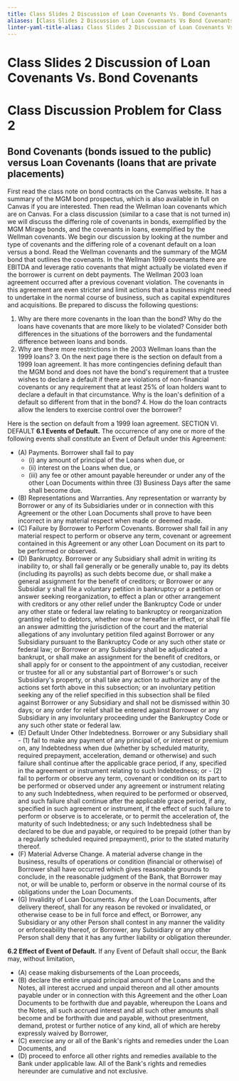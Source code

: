 ```yaml
---
title: Class Slides 2 Discussion of Loan Covenants Vs. Bond Covenants
aliases: [Class Slides 2 Discussion of Loan Covenants Vs Bond Covenants]
linter-yaml-title-alias: Class Slides 2 Discussion of Loan Covenants Vs Bond Covenants
---
```


# Class Slides 2 Discussion of Loan Covenants Vs. Bond Covenants

# Class Discussion Problem for Class 2

## Bond Covenants (bonds issued to the public) versus Loan Covenants (loans that are private placements)

First read the class note on bond contracts on the Canvas website. It has a summary of the MGM bond prospectus,  which is also available in full on Canvas if you are interested. Then read the Wellman loan covenants which are on Canvas. For a class discussion (similar to a case that is not turned in) we will discuss the differing role of covenants in bonds,  exemplified by the MGM Mirage bonds,  and the covenants in loans,  exemplified by the Wellman covenants. We begin our discussion by looking at the number and type of covenants and the differing role of a covenant default on a loan versus a bond. Read the Wellman covenants and the summary of the MGM bond that outlines the covenants. In the Wellman 1999 covenants there are EBITDA and leverage ratio covenants that might actually be violated even if the borrower is current on debt payments. The Wellman 2003 loan agreement occurred after a previous covenant violation. The covenants in this agreement are even stricter and limit actions that a business might need to undertake in the normal course of business,  such as capital expenditures and acquisitions. Be prepared to discuss the following questions:

1. Why are there more covenants in the loan than the bond? Why do the loans have covenants that are more likely to be violated? Consider both differences in the situations of the borrowers and the fundamental difference between loans and bonds.
1. Why are there more restrictions in the 2003 Wellman loans than the 1999 loans? 3. On the next page there is the section on default from a 1999 loan agreement. It has more contingencies defining default than the MGM bond and does not have the bond's requirement that a trustee wishes to declare a default if there are violations of non-financial covenants or any requirement that at least 25% of loan holders want to declare a default in that circumstance. Why is the loan's definition of a default so different from that in the bond? 4. How do the loan contracts allow the lenders to exercise control over the borrower?

Here is the section on default from a 1999 loan agreement. SECTION VI. DEFAULT
 **6.1 Events of Default.** The occurrence of any one or more of the following events shall constitute an Event of Default under this Agreement:

- (A) Payments. Borrower shall fail to pay
	- (i) any amount of principal of the Loans when due,  or
	- (ii) interest on the Loans when due,  or
	- (iii) any fee or other amount payable hereunder or under any of the other Loan Documents within three (3) Business Days after the same shall become due.
- (B) Representations and Warranties. Any representation or warranty by Borrower or any of its Subsidiaries under or in connection with this Agreement or the other Loan Documents shall prove to have been incorrect in any material respect when made or deemed made.
- (C) Failure by Borrower to Perform Covenants. Borrower shall fail in any material respect to perform or observe any term,  covenant or agreement contained in this Agreement or any other Loan Document on its part to be performed or observed.
- (D) Bankruptcy. Borrower or any Subsidiary shall admit in writing its inability to,  or shall fail generally or be generally unable to,  pay its debts (including its payrolls) as such debts become due,  or shall make a general assignment for the benefit of creditors; or Borrower or any Subsidiar y shall file a voluntary petition in bankruptcy or a petition or answer seeking reorganization,  to effect a plan or other arrangement with creditors or any other relief under the Bankruptcy Code or under any other state or federal law relating to bankruptcy or reorganization granting relief to debtors,  whether now or hereafter in effect,  or shall file an answer admitting the jurisdiction of the court and the material allegations of any involuntary petition filed against Borrower or any Subsidiary pursuant to the Bankruptcy Code or any such other state or federal law; or Borrower or any Subsidiary shall be adjudicated a bankrupt,  or shall make an assignment for the benefit of creditors,  or shall apply for or consent to the appointment of any custodian,  receiver or trustee for all or any substantial part of Borrower's or such Subsidiary's property,  or shall take any action to authorize any of the actions set forth above in this subsection; or an involuntary petition seeking any of the relief specified in this subsection shall be filed against Borrower or any Subsidiary and shall not be dismissed within 30 days; or any order for relief shall be entered against Borrower or any Subsidiary in any involuntary proceeding under the Bankruptcy Code or any such other state or federal law.
 - (E) Default Under Other Indebtedness. Borrower or any Subsidiary shall
	 	- (1) fail to make any payment of any principal of,  or interest or premium on,  any Indebtedness when due (whether by scheduled maturity,  required prepayment,  acceleration,  demand or otherwise) and such failure shall continue after the applicable grace period,  if any,  specified in the agreement or instrument relating to such Indebtedness; or
	 	- (2) fail to perform or observe any term,  covenant or condition on its part to be performed or observed under any agreement or instrument relating to any such Indebtedness,  when required to be performed or observed,  and such failure shall continue after the applicable grace period,  if any,  specified in such agreement or instrument,  if the effect of such failure to perform or observe is to accelerate,  or to permit the acceleration of,  the maturity of such Indebtedness; or any such Indebtedness shall be declared to be due and payable,  or required to be prepaid (other than by a regularly scheduled required prepayment),  prior to the stated maturity thereof.
- (F) Material Adverse Change. A material adverse change in the business,  results of operations or condition (financial or otherwise) of Borrower shall have occurred which gives reasonable grounds to conclude,  in the reasonable judgment of the Bank,  that Borrower may not,  or will be unable to,  perform or observe in the normal course of its obligations under the Loan Documents.
- (G) Invalidity of Loan Documents. Any of the Loan Documents,  after delivery thereof,  shall for any reason be revoked or invalidated,  or otherwise cease to be in full force and effect,  or Borrower,  any Subsidiary or any other Person shall contest in any manner the validity or enforceability thereof,  or Borrower,  any Subsidiary or any other Person shall deny that it has any further liability or obligation thereunder.

 **6.2 Effect of Event of Default.** If any Event of Default shall occur,  the Bank may,  without limitation,
- (A) cease making disbursements of the Loan proceeds,
- (B) declare the entire unpaid principal amount of the Loans and the Notes,  all interest accrued and unpaid thereon and all other amounts payable under or in connection with this Agreement and the other Loan Documents to be forthwith due and payable,  whereupon the Loans and the Notes,  all such accrued interest and all such other amounts shall become and be forthwith due and payable,  without presentment,  demand,  protest or further notice of any kind,  all of which are hereby expressly waived by Borrower,
- (C) exercise any or all of the Bank's rights and remedies under the Loan Documents,  and
- (D) proceed to enforce all other rights and remedies available to the Bank under applicable law. All of the Bank's rights and remedies hereunder are cumulative and not exclusive.
